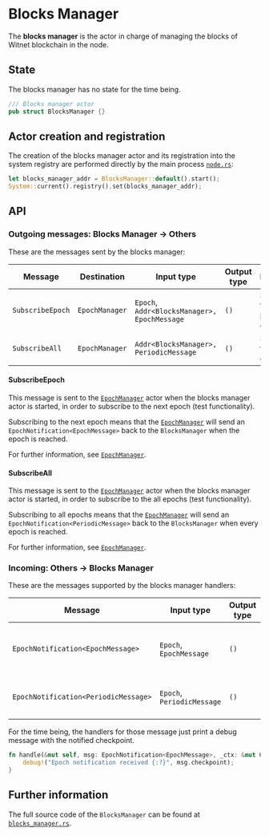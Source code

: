 # Blocks Manager

The __blocks manager__ is the actor in charge of managing the blocks of Witnet blockchain in the
node.

## State

The blocks manager has no state for the time being.

```rust
/// Blocks manager actor
pub struct BlocksManager {}
```

## Actor creation and registration

The creation of the blocks manager actor and its registration into the system registry are
performed directly by the main process [`node.rs`][noders]:

```rust
let blocks_manager_addr = BlocksManager::default().start();
System::current().registry().set(blocks_manager_addr);
```

## API

### Outgoing messages: Blocks Manager -> Others

These are the messages sent by the blocks manager:

| Message           | Destination       | Input type                                    | Output type   | Description                       |
|-------------------|-------------------|-----------------------------------------------|---------------|-----------------------------------| 
| `SubscribeEpoch`  | `EpochManager`    | `Epoch`, `Addr<BlocksManager>, EpochMessage`  | `()`          | Subscribe to a particular epoch   |  
| `SubscribeAll`    | `EpochManager`    | `Addr<BlocksManager>, PeriodicMessage`        | `()`          | Subscribe to all epochs           |

#### SubscribeEpoch

This message is sent to the [`EpochManager`][epoch_manager] actor when the blocks manager actor is
started, in order to subscribe to the next epoch (test functionality).

Subscribing to the next epoch means that the [`EpochManager`][epoch_manager] will send an
`EpochNotification<EpochMessage>` back to the `BlocksManager` when the epoch is reached.

For further information, see [`EpochManager`][epoch_manager].

#### SubscribeAll

This message is sent to the [`EpochManager`][epoch_manager] actor when the blocks manager actor is
started, in order to subscribe to the all epochs (test functionality).

Subscribing to all epochs means that the [`EpochManager`][epoch_manager] will send an
`EpochNotification<PeriodicMessage>` back to the `BlocksManager` when every epoch is reached.

For further information, see [`EpochManager`][epoch_manager].

### Incoming: Others -> Blocks Manager

These are the messages supported by the blocks manager handlers:

| Message                               | Input type                    | Output type   | Description                           |
|---------------------------------------|-------------------------------|---------------| --------------------------------------|
| `EpochNotification<EpochMessage>`     | `Epoch`, `EpochMessage`       | `()`          | The requested epoch has been reached  | 
| `EpochNotification<PeriodicMessage>`  | `Epoch`, `PeriodicMessage`    | `()`          | A new epoch has been reached          |

For the time being, the handlers for those message just print a debug message with the notified
checkpoint. 

```rust
fn handle(&mut self, msg: EpochNotification<EpochMessage>, _ctx: &mut Context<Self>) {
    debug!("Epoch notification received {:?}", msg.checkpoint);
}
```

## Further information

The full source code of the `BlocksManager` can be found at [`blocks_manager.rs`][blocks_manager].

[blocks_manager]: https://github.com/witnet/witnet-rust/blob/master/core/src/actors/blocks_manager.rs
[epoch_manager]: https://github.com/witnet/witnet-rust/blob/master/core/src/actors/epoch_manager.rs
[noders]: https://github.com/witnet/witnet-rust/blob/master/core/src/actors/node.rs
